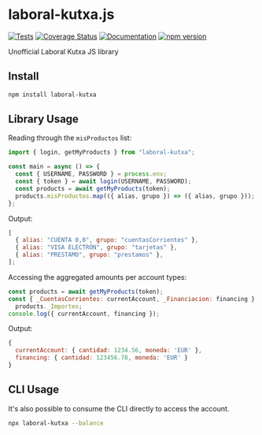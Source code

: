 # laboral-kutxa.js

[![Tests](https://github.com/AndreMiras/laboral-kutxa.js/workflows/Tests/badge.svg)](https://github.com/AndreMiras/laboral-kutxa.js/actions/workflows/tests.yml)
[![Coverage Status](https://coveralls.io/repos/github/AndreMiras/laboral-kutxa.js/badge.svg?branch=main)](https://coveralls.io/github/AndreMiras/laboral-kutxa.js?branch=main)
[![Documentation](https://github.com/AndreMiras/laboral-kutxa.js/workflows/Documentation/badge.svg)](https://github.com/AndreMiras/laboral-kutxa.js/actions/workflows/documentation.yml)
[![npm version](https://badge.fury.io/js/laboral-kutxa.svg)](https://badge.fury.io/js/laboral-kutxa)

Unofficial Laboral Kutxa JS library

## Install

```sh
npm install laboral-kutxa
```

## Library Usage

Reading through the `misProductos` list:

```js
import { login, getMyProducts } from "laboral-kutxa";

const main = async () => {
  const { USERNAME, PASSWORD } = process.env;
  const { token } = await login(USERNAME, PASSWORD);
  const products = await getMyProducts(token);
  products.misProductos.map(({ alias, grupo }) => ({ alias, grupo }));
};
```

Output:

```js
[
  { alias: "CUENTA 0,0", grupo: "cuentasCorrientes" },
  { alias: "VISA ELECTRÓN", grupo: "tarjetas" },
  { alias: "PRESTAMO", grupo: "prestamos" },
];
```

Accessing the aggregated amounts per account types:

```js
const products = await getMyProducts(token);
const { _CuentasCorrientes: currentAccount, _Financiacion: financing } =
  products._Importes;
console.log({ currentAccount, financing });
```

Output:

```js
{
  currentAccount: { cantidad: 1234.56, moneda: 'EUR' },
  financing: { cantidad: 123456.78, moneda: 'EUR' }
}
```

## CLI Usage

It's also possible to consume the CLI directly to access the account.

```sh
npx laboral-kutxa --balance
```
